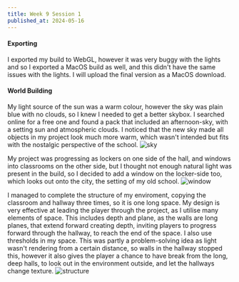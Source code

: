 ```yaml
---
title: Week 9 Session 1
published_at: 2024-05-16
---
```


#### Exporting
I exported my build to WebGL, however it was very buggy with the lights and so I exported a MacOS build as well, and this didn't have the same issues with the lights. I will upload the final version as a MacOS download.

#### World Building
My light source of the sun was a warm colour, however the sky was plain blue with no clouds, so I knew I needed to get a better skybox. I searched online for a free one and found a pack that included an afternoon-sky, with a setting sun and atmospheric clouds. I noticed that the new sky made all objects in my project look much more warm, which wasn't intended but fits with the nostalgic perspective of the school.
![sky](/W01S1/sky.png)

My project was progressing as lockers on one side of the hall, and windows into classrooms on the other side, but I thought not enough natural light was present in the build, so I decided to add a window on the locker-side too, which looks out onto the city, the setting of my old school.
![window](/W01S1/window.png)

I managed to complete the structure of my enviroment, copying the classroom and hallway three times, so it is one long space. My design is very effective at leading the player through the project, as I utilise many elements of space. This includes depth and plane, as the walls are long planes, that extend forward creating depth, inviting players to progress forward through the hallway, to reach the end of the space. I also use thresholds in my space. This was partly a problem-solving idea as light wasn't rendering from a certain distance, so walls in the hallway stopped this, however it also gives the player a chance to have break from the long, deep halls, to look out in the environment outside, and let the hallways change texture.
![structure](/W01S1/structure.png)